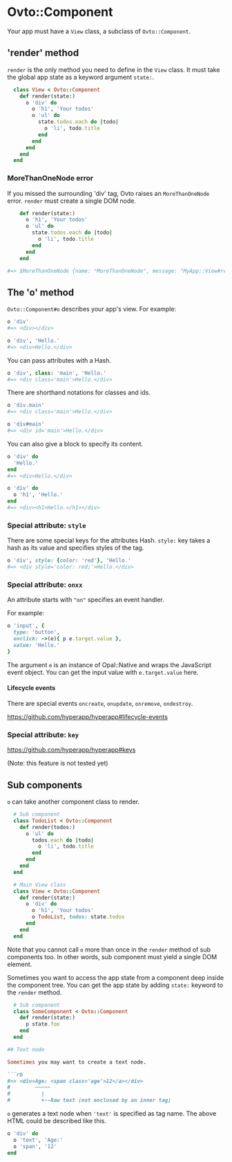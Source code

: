 # Ovto::Component

Your app must have a `View` class, a subclass of `Ovto::Component`.

## 'render' method

`render` is the only method you need to define in the `View` class.
It must take the global app state as a keyword argument `state:`.

```rb
  class View < Ovto::Component
    def render(state:)
      o 'div' do
        o 'h1', 'Your todos'
        o 'ul' do
          state.todos.each do |todo|
            o 'li', todo.title
          end
        end
      end
    end
  end
```

### MoreThanOneNode error

If you missed the surrounding 'div' tag, Ovto raises an `MoreThanOneNode` error. `render` must create a single DOM node.

```rb
    def render(state:)
      o 'h1', 'Your todos'
      o 'ul' do
        state.todos.each do |todo|
          o 'li', todo.title
        end
      end
    end

#=> $MoreThanOneNode {name: "MoreThanOneNode", message: "MyApp::View#render must generate a single DOM node. Please wrap the tags with a 'div' or something.", stack: "MoreThanOneNode: MyApp::View#render must generate …opbox/proj/ovto/example/tutorial/app.js:22887:18)"}
```

## The 'o' method

<a name='the-o-method' />

`Ovto::Component#o` describes your app's view. For example:

```rb
o 'div'
#=> <div></div>

o 'div', 'Hello.'
#=> <div>Hello.</div>
```

You can pass attributes with a Hash.

```rb
o 'div', class: 'main', 'Hello.'
#=> <div class='main'>Hello.</div>
```

There are shorthand notations for classes and ids.

```rb
o 'div.main'
#=> <div class='main'>Hello.</div>

o 'div#main'
#=> <div id='main'>Hello.</div>
```

You can also give a block to specify its content.

```rb
o 'div' do
  'Hello.'
end
#=> <div>Hello.</div>

o 'div' do
  o 'h1', 'Hello.'
end
#=> <div><h1>Hello.</h1></div>
```

### Special attribute: `style`

<a name='special-attributes' />

There are some special keys for the attributes Hash. `style:` key takes a hash as 
its value and specifies styles of the tag.

```rb
o 'div', style: {color: 'red'}, 'Hello.'
#=> <div style='color: red;'>Hello.</div>
```

### Special attribute: `onxx`

An attribute starts with `"on"` specifies an event handler.

For example:

```rb
o 'input', {
  type: 'button',
  onclick: ->(e){ p e.target.value },
  value: 'Hello.'
}
```

The argument `e` is an instance of Opal::Native and wraps the JavaScript event object.
You can get the input value with `e.target.value` here.

#### Lifecycle events

There are special events `oncreate`, `onupdate`, `onremove`, `ondestroy`.

https://github.com/hyperapp/hyperapp#lifecycle-events

### Special attribute: `key`

https://github.com/hyperapp/hyperapp#keys

(Note: this feature is not tested yet)

## Sub components

`o` can take another component class to render.

```rb
  # Sub component
  class TodoList < Ovto::Component
    def render(todos:)
      o 'ul' do
        todos.each do |todo|
          o 'li', todo.title
        end
      end
    end
  end

  # Main View class
  class View < Ovto::Component
    def render(state:)
      o 'div' do
        o 'h1', 'Your todos'
        o TodoList, todos: state.todos
      end
    end
  end
```

Note that you cannot call `o` more than once in the `render` method  of sub components too.
In other words, sub component must yield a single DOM element.

Sometimes you want to access the app state from a component deep inside the component tree.
You can get the app state by adding `state:` keyword to the `render` method.

```rb
  # Sub component
  class SomeComponent < Ovto::Component
    def render(state:)
      p state.foo
    end
  end

## Text node

Sometimes you may want to create a text node.

```rb
#=> <div>Age: <span class='age'>12</a></div>
#        ~~~~~
#          |
#          +--Raw text (not enclosed by an inner tag)
```

`o` generates a text node when `'text'` is specified as tag name. The above
HTML could be described like this.

```rb
o 'div' do
  o 'text', 'Age:'
  o 'span', '12'
end
```

